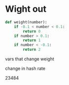 # Wight out 

```py
def weight(number):
    if -0.1 < number < 0.1:
        return 0
    if number > 0.1:
        return 1
    if number < -0.1:
        return 2
```

vars that change weight


change in hash rate 

23484

